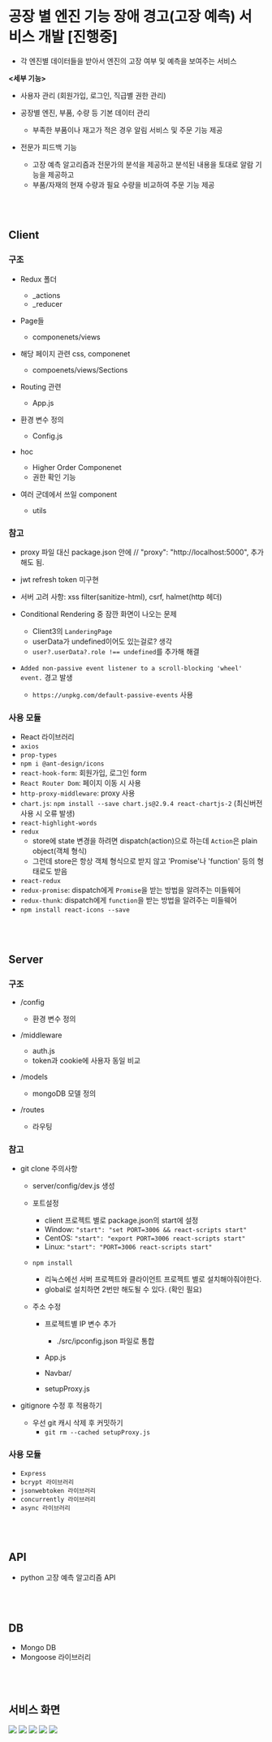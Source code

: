 # 공장 별 엔진 기능 장애 경고(고장 예측) 서비스 개발 [진행중]

- 각 엔진별 데이터들을 받아서 엔진의 고장 여부 및 예측을 보여주는 서비스
  <br>

**<세부 기능>**

- 사용자 관리 (회원가입, 로그인, 직급별 권한 관리)

- 공장별 엔진, 부품, 수량 등 기본 데이터 관리

  - 부족한 부품이나 재고가 적은 경우 알림 서비스 및 주문 기능 제공

- 전문가 피드백 기능
  - 고장 예측 알고리즘과 전문가의 분석을 제공하고 분석된 내용을 토대로 알람 기능을 제공하고
  - 부품/자재의 현재 수량과 필요 수량을 비교하여 주문 기능 제공

<br><br>

## Client

### 구조

- Redux 폴더

  - \_actions
  - \_reducer

- Page들

  - componenets/views

- 해당 페이지 관련 css, componenet

  - compoenets/views/Sections

- Routing 관련

  - App.js

- 환경 변수 정의

  - Config.js

- hoc

  - Higher Order Componenet
  - 권한 확인 기능

- 여러 군데에서 쓰일 component
  - utils

### 참고

- proxy 파일 대신 package.json 안에 // "proxy": "http://localhost:5000", 추가해도 됨.
- jwt refresh token 미구현
- 서버 고려 사항: xss filter(sanitize-html), csrf, halmet(http 헤더)

- Conditional Rendering 중 잠깐 화면이 나오는 문제

  - Client3의 `LanderingPage`
  - userData가 undefined이어도 있는걸로? 생각
  - `user?.userData?.role !== undefined`를 추가해 해결

- `Added non-passive event listener to a scroll-blocking 'wheel' event.` 경고 발생
  - `https://unpkg.com/default-passive-events` 사용

### 사용 모듈

- React 라이브러리
- `axios`
- `prop-types`
- `npm i @ant-design/icons`
- `react-hook-form`: 회원가입, 로그인 form
- `React Router Dom`: 페이지 이동 시 사용
- `http-proxy-middleware`: proxy 사용
- `chart.js`: `npm install --save chart.js@2.9.4 react-chartjs-2` (최신버전 사용 시 오류 발생)
- `react-highlight-words`
- `redux`
  - store에 state 변경을 하려면 dispatch(action)으로 하는데 `Action`은 plain object(객체 형식)
  - 그런데 store은 항상 객체 형식으로 받지 않고 'Promise'나 'function' 등의 형태로도 받음
- `react-redux`
- `redux-promise`: dispatch에게 `Promise`을 받는 방법을 알려주는 미들웨어
- `redux-thunk`: dispatch에게 `function`을 받는 방법을 알려주는 미들웨어
- `npm install react-icons --save`

<br><br>

## Server

### 구조

- /config

  - 환경 변수 정의

- /middleware
  - auth.js
  - token과 cookie에 사용자 동일 비교
- /models
  - mongoDB 모델 정의
- /routes
  - 라우팅

### 참고

- git clone 주의사항

  - server/config/dev.js 생성

  - 포트설정

    - client 프로젝트 별로 package.json의 start에 설정
    - Window: `"start": "set PORT=3006 && react-scripts start"`
    - CentOS: `"start": "export PORT=3006 react-scripts start"`
    - Linux: `"start": "PORT=3006 react-scripts start"`

  - `npm install`

    - 리눅스에선 서버 프로젝트와 클라이언트 프로젝트 별로 설치해야줘야한다.
    - global로 설치하면 2번만 해도될 수 있다. (확인 필요)

  - 주소 수정

    - 프로젝트별 IP 변수 추가

      - ./src/ipconfig.json 파일로 통합

    - App.js
    - Navbar/
    - setupProxy.js

- gitignore 수정 후 적용하기
  - 우선 git 캐시 삭제 후 커밋하기
    - `git rm --cached setupProxy.js`

### 사용 모듈

- `Express`
- `bcrypt 라이브러리`
- `jsonwebtoken 라이브러리`
- `concurrently 라이브러리`
- `async 라이브러리`

<br><br>

## API

- python 고장 예측 알고리즘 API

<br><br>

## DB

- Mongo DB
- Mongoose 라이브러리

<br><br>

## 서비스 화면

<img src="https://github.com/in3166/predict_react/blob/master/img/메인.png" />
<img src="https://github.com/in3166/predict_react/blob/master/img/예측.png" />
<img src="https://github.com/in3166/predict_react/blob/master/img/user.png" />
<img src="https://github.com/in3166/predict_react/blob/master/img/user1.png" />
<img src="https://github.com/in3166/predict_react/blob/master/img/user2.png" />
